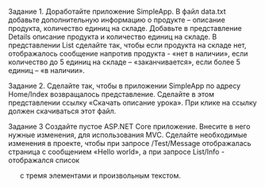 Задание 1.
Доработайте приложение SimpleApp. В файл data.txt добавьте дополнительную информацию о продукте – описание продукта, количество единиц на складе.
Добавьте в представление Details описание продукта и количество единиц на складе.
В представлении List сделайте так, чтобы если продукта на складе нет, отображалось сообщение напротив продукта - «нет в наличии», если количество до 5 единиц на складе – «заканчивается», если более 5 единиц – «в наличии».

Задание 2.
Сделайте так, чтобы в приложении SimpleApp по адресу Home/Index возвращалось представление. Сделайте в этом представлении ссылку «Скачать описание урока». При клике на ссылку должен скачиваться этот файл.

Задание 3
Создайте пустое ASP.NET Core приложение. Внесите в него нужные изменения, для использования MVC. Сделайте необходимые изменения в проекте, чтобы при запросе /Test/Message отображалась страница с сообщением «Hello world», а при запросе List/Info - отображался список <ul> с тремя элементами и произвольным текстом.
